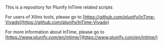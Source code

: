 
This is a repository for Plunify InTime related scripts

For users of Xilinx tools, please go to [https://github.com/plunify/InTime-Vivado](https://github.com/plunify/InTime-Vivado)

For more information about InTime, please go to [https://www.plunify.com/en/intime/](https://www.plunify.com/en/intime/)
